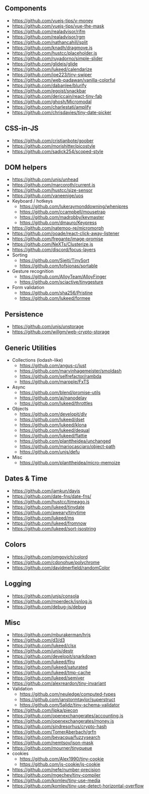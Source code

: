
## Components

- https://github.com/vuejs-tips/v-money
- https://github.com/vuejs-tips/vue-the-mask
- https://github.com/realadvisor/rifm
- https://github.com/realadvisor/rgm
- https://github.com/nathancahill/split
- https://github.com/knadh/dragmove.js
- https://github.com/hustcc/placeholder.js
- https://github.com/ruyadorno/simple-slider
- https://github.com/glidejs/glide
- https://github.com/lukeed/calendarize
- https://github.com/joe223/tiny-swiper
- https://github.com/web-padawan/vanilla-colorful
- https://github.com/dabanlee/blurify
- https://github.com/egoist/snackbar
- https://github.com/dericcain/react-tiny-fab
- https://github.com/ghosh/Micromodal
- https://github.com/charlestati/amplify
- https://github.com/chrisdavies/tiny-date-picker

## CSS-in-JS

- https://github.com/cristianbote/goober
- https://github.com/morishitter/picostyle
- https://github.com/sadick254/scoped-style

## DOM helpers

- https://github.com/unjs/unhead
- https://github.com/marcoroth/current.js
- https://github.com/hustcc/size-sensor
- https://github.com/vaneenige/uos
- Keyboard / hotkeys
  - https://github.com/lukeraymonddowning/whenipres
  - https://github.com/ccampbell/mousetrap
  - https://github.com/madrobby/keymaster
  - https://github.com/dmauro/Keypress
- https://github.com/natemoo-re/micromorph
- https://github.com/ooade/react-click-away-listener
- https://github.com/fregante/image-promise
- https://github.com/NeXTs/Clusterize.js
- https://github.com/discord/focus-layers
- Sorting
  - https://github.com/Sjeiti/TinySort
  - https://github.com/tofsjonas/sortable
- Gesture recognition
  - https://github.com/AlloyTeam/AlloyFinger
  - https://github.com/sciactive/tinygesture
- Form validation
  - https://github.com/sha256/Pristine
  - https://github.com/lukeed/formee

## Persistence

- https://github.com/unjs/unstorage
- https://github.com/willgm/web-crypto-storage

## Generic Utilities

- Collections (lodash-like)
  - https://github.com/angus-c/just
  - https://github.com/marvinhagemeister/smoldash
  - https://github.com/selfrefactor/rambda
  - https://github.com/marpple/FxTS
- Async
  - https://github.com/blend/promise-utils
  - https://github.com/ai/nanodelay
  - https://github.com/lukeed/throttles
- Objects
  - https://github.com/developit/dlv
  - https://github.com/lukeed/dset
  - https://github.com/lukeed/klona
  - https://github.com/lukeed/dequal
  - https://github.com/lukeed/flattie
  - https://github.com/planttheidea/unchanged
  - https://github.com/mariocasciaro/object-path
  - https://github.com/unjs/defu
- Misc
  - https://github.com/planttheidea/micro-memoize


## Dates & Time

- https://github.com/iamkun/dayjs
- https://github.com/date-fns/date-fns/
- https://github.com/hustcc/timeago.js
- https://github.com/lukeed/tinydate
- https://github.com/aweary/tinytime
- https://github.com/lukeed/ms
- https://github.com/lukeed/fromnow
- https://github.com/lukeed/sort-isostring

## Colors

- https://github.com/omgovich/colord
- https://github.com/cdonohue/polychrome
- https://github.com/davidmerfield/randomColor

## Logging

- https://github.com/unjs/consola
- https://github.com/mperdeck/jsnlog.js
- https://github.com/debug-js/debug

## Misc

- https://github.com/mburakerman/hrjs
- https://github.com/d3/d3
- https://github.com/lukeed/clsx
- https://github.com/unjs/destr
- https://github.com/developit/snarkdown
- https://github.com/lukeed/flru
- https://github.com/lukeed/saturated
- https://github.com/lukeed/tmp-cache
- https://github.com/lukeed/semiver
- https://github.com/alexreardon/tiny-invariant
- Validation
  - https://github.com/neuledge/computed-types
  - https://github.com/ianstormtaylor/superstruct
  - https://github.com/5alidz/tiny-schema-validator
- https://github.com/lipka/piecon
- https://github.com/openexchangerates/accounting.js
- https://github.com/openexchangerates/money.js
- https://github.com/sindresorhus/crypto-hash
- https://github.com/TomerAberbach/grfn
- https://github.com/bevacqua/fuzzysearch
- https://github.com/nemtsov/json-mask
- https://github.com/mourner/tinyqueue
- cookies
  - https://github.com/Alex1990/tiny-cookie
  - https://github.com/js-cookie/js-cookie
- https://github.com/nefe/number-precision
- https://github.com/mgechev/tiny-compiler
- https://github.com/komlev/tiny-use-media
- https://github.com/komlev/tiny-use-detect-horizontal-overflow
